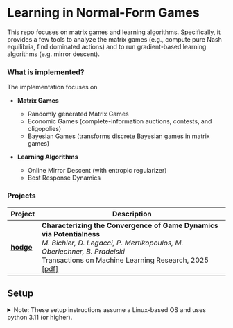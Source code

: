 # Learning in Normal-Form Games
This repo focuses on matrix games and learning algorithms.
Specifically, it provides a few tools to analyze the matrix games (e.g., compute pure Nash equilibria, find dominated actions) and to run gradient-based learning algorithms (e.g. mirror descent).

### What is implemented?
The implementation focuses on 
- **Matrix Games**
    - Randomly generated Matrix Games
    - Economic Games (complete-information auctions, contests, and oligopolies)
    - Bayesian Games (transforms discrete Bayesian games in matrix games)

- **Learning Algorithms**
    - Online Mirror Descent (with entropic regularizer)
    - Best Response Dynamics

### Projects

| Project | Description |
| ------- | ------------------------------------------ |
| [**hodge**](./projects/hodge/)<br>| **Characterizing the Convergence of Game Dynamics via Potentialness** <br> *M. Bichler, D. Legacci, P. Mertikopoulos, M. Oberlechner, B. Pradelski* <br> Transactions on Machine Learning Research, 2025 [[pdf]](https://openreview.net/pdf?id=Is9APiPg4V) |

## Setup
<details><summary>
Note: These setup instructions assume a Linux-based OS and uses python 3.11 (or higher).
</summary>
Install virtualenv (or whatever you prefer for virtual environments)

```
sudo apt-get install virtualenv
```
Create a virtual environment with virtual env (you can also choose your own name)

```
virtualenv -p python3 venv_games
```
You can specify the python version for the virtual environment via the -p flag. 
Note that this version already needs to be installed on the system (e.g. `virtualenv - p python3 venv` uses the 
standard python3 version from the system).

activate the environment with
```
source ./venv/bin/activate
```

Install all requirements

```
pip install -r requirements.txt
```

Install the decomposition package.

```
pip install -e .
```

You can also run "pip install ." if you don't want to edit the code. The "-e" flag ensures that pip does not copy the code but uses the editable files instead.


**For Development, install pre-commit hooks**<br>
Install pre-commit hooks for your project

```
pre-commit install
```
Verify by running on all files:
```
pre-commit run --all-files
```

For more information see https://pre-commit.com/.
</details>
